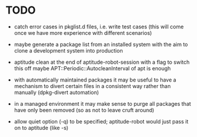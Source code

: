 # TODO

* catch error cases in pkglist.d files, i.e. write test cases
  (this will come once we have more experience with different
  scenarios)

* maybe generate a package list from an installed system with
  the aim to clone a development system into production

* aptitude clean at the end of aptitude-robot-session with a
  flag to switch this off
  maybe APT::Periodic::AutocleanInterval of apt is enough

* with automatically maintained packages it may be useful to
  have a mechanism to divert certain files in a consistent
  way rather than manually (dpkg-divert automation)

* in a managed environment it may make sense to purge all
  packages that have only been removed (so as not to leave
  cruft around)

* allow quiet option (-q) to be specified; aptitude-robot
  would just pass it on to aptitude (like -s)
